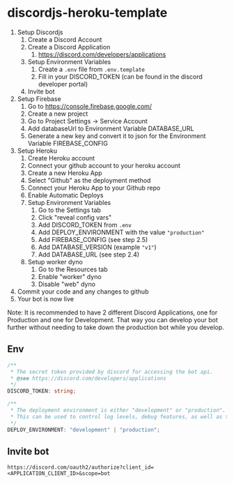 # discordjs-heroku-template

1. Setup Discordjs
   1. Create a Discord Account
   2. Create a Discord Application
      1. <https://discord.com/developers/applications>
   3. Setup Environment Variables
      1. Create a `.env` file from `.env.template`
      2. Fill in your DISCORD_TOKEN (can be found in the discord developer portal)
   4. Invite bot
2. Setup Firebase
   1. Go to https://console.firebase.google.com/
   2. Create a new project
   3. Go to Project Settings -> Service Account
   4. Add databaseUrl to Environment Variable DATABASE_URL
   5. Generate a new key and convert it to json for the Environment Variable FIREBASE_CONFIG
3. Setup Heroku
   1. Create Heroku account
   2. Connect your github account to your heroku account
   3. Create a new Heroku App
   4. Select "Github" as the deployment method
   5. Connect your Heroku App to your Github repo
   6. Enable Automatic Deploys
   7. Setup Environment Variables
      1. Go to the Settings tab
      2. Click "reveal config vars"
      3. Add DISCORD_TOKEN from `.env`
      4. Add DEPLOY_ENVIRONMENT with the value `"production"`
      5. Add FIREBASE_CONFIG (see step 2.5)
      6. Add DATABASE_VERSION (example `"v1"`)
      7. Add DATABASE_URL (see step 2.4)
   8. Setup worker dyno
      1. Go to the Resources tab
      2. Enable "worker" dyno
      3. Disable "web" dyno
4. Commit your code and any changes to github
5. Your bot is now live

Note: It is recommended to have 2 different Discord Applications, one for Production and one for Development.
That way you can develop your bot further without needing to take down the production bot while you develop.

## Env

```ts
/**
 * The secret token provided by discord for accessing the bot api.
 * @see https://discord.com/developers/applications
 */
DISCORD_TOKEN: string;

/**
 * The deployment environment is either "development" or "production".
 * This can be used to control log levels, debug features, as well as the database instance that will be used.
 */
DEPLOY_ENVIRONMENT: "development" | "production";
```

## Invite bot

`https://discord.com/oauth2/authorize?client_id=<APPLICATION_CLIENT_ID>&scope=bot`

